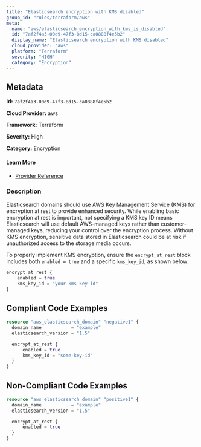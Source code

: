 ```yaml
---
title: "Elasticsearch encryption with KMS disabled"
group_id: "rules/terraform/aws"
meta:
  name: "aws/elasticsearch_encryption_with_kms_is_disabled"
  id: "7af2f4a3-00d9-47f3-8d15-ca0888f4e5b2"
  display_name: "Elasticsearch encryption with KMS disabled"
  cloud_provider: "aws"
  platform: "Terraform"
  severity: "HIGH"
  category: "Encryption"
---
```

## Metadata

**Id:** `7af2f4a3-00d9-47f3-8d15-ca0888f4e5b2`

**Cloud Provider:** aws

**Framework:** Terraform

**Severity:** High

**Category:** Encryption

#### Learn More

 - [Provider Reference](https://registry.terraform.io/providers/hashicorp/aws/latest/docs/resources/elasticsearch_domain)

### Description

 Elasticsearch domains should use AWS Key Management Service (KMS) for encryption at rest to provide enhanced security. While enabling basic encryption at rest is important, not specifying a KMS key ID means Elasticsearch will use default AWS-managed keys rather than customer-managed keys, reducing your control over the encryption process. Without KMS encryption, sensitive data stored in Elasticsearch could be at risk if unauthorized access to the storage media occurs.

To properly implement KMS encryption, ensure the `encrypt_at_rest` block includes both `enabled = true` and a specific `kms_key_id`, as shown below:

```terraform
encrypt_at_rest {
    enabled = true
    kms_key_id = "your-kms-key-id"
}
```


## Compliant Code Examples
```terraform
resource "aws_elasticsearch_domain" "negative1" {
  domain_name           = "example"
  elasticsearch_version = "1.5"

  encrypt_at_rest {
      enabled = true
      kms_key_id = "some-key-id"
  }
}
```
## Non-Compliant Code Examples
```terraform
resource "aws_elasticsearch_domain" "positive1" {
  domain_name           = "example"
  elasticsearch_version = "1.5"

  encrypt_at_rest {
      enabled = true
  }
}
```